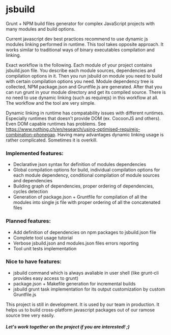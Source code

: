 jsbuild
=======

Grunt + NPM build files generator for complex JavaScript projects with many modules
and build options.

Current javascript dev best practices recommend to use dynamic js modules linking performed in runtime.
This tool takes opposite approach. It works similar to traditional ways of binary executables compilation and linking.

Exact workflow is the following.
Each module of your project contains jsbuild.json file. You describe each module sources, dependencies and compilation options in it.
Then you run jsbuild on module you need to build with certain compilation options you need. Module dependency tree is collected, NPM package.json and Gruntfile.js are generated. After that you can run grunt in your module directory and get its compiled source.
There is no need to use dynamic linking (such as requirejs) in this workflow at all. The workflow and the tool are very simple.

Dynamic linking in runtime has compatability issues with different runtimes. Especially runtimes that doesn't provide DOM (ex. CocoonJS and others). Even DOM capable runtimes has problems. See https://www.nothing.ch/en/research/using-optimised-requirejs-combination-phonegap.
Having many advantages dynamic linking usage is rather complicated. Sometimes it is overkill.

### Implemented features:
- Declarative json syntax for definition of modules dependencies
- Global compilation options for build, individual compilation options
  for each module dependency, conditional compilation of module sources and dependencies
- Building graph of dependencies, proper ordering of dependencies, cycles detection
- Generation of package.json + Gruntfile for compilation of all the modules into
  single js file with proper ordering of all the concatenated files

### Planned features:
- Add definition of dependencies on npm packages to jsbuild.json file
- Complete tool usage tutorial
- Verbose jsbuild.json and modules.json files errors reporting
- Tool unit tests implementation

### Nice to have features:
- jsbuild command which is always avaliable in user shell (like grunt-cli provides easy access to grunt)
- package.json + Makefile generation for incremental builds
- jsbuild grunt task implementation for its output customization by custom Gruntfile.js

This project is still in development. It is used by our team in production.
It helps us to build cross-platform javascript packages out of our ramose source tree very easily.

##### Let's work together on the project if you are interested! ;)
